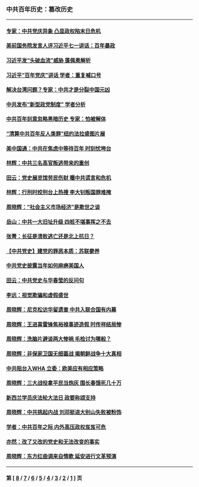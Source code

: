 ### 中共百年历史：篡改历史
---
#### [专家：中共党庆异象 凸显政权陷末日危机](../../pages/nf1176115/n13067084.md?07290430) 
#### [美前国务院发言人评习近平七一讲话：百年暴政](../../pages/nf1176115/n13066986.md?07290430) 
#### [习近平发“头破血流”威胁 蓬佩奥解析](../../pages/nf1176115/n13063604.md?07290430) 
#### [习近平“百年党庆”讲话 学者：重复喊口号](../../pages/nf1176115/n13061411.md?07290430) 
#### [解决台湾问题？专家：中共才是分裂中国元凶](../../pages/nf1176115/n13060811.md?07290430) 
#### [中共发布“新型政党制度” 学者分析](../../pages/nf1176115/n13056354.md?07290430) 
#### [中共百年刻意忽略黑暗历史 专家：怕被解体](../../pages/nf1176115/n13056056.md?07290430) 
#### [“清算中共百年反人类罪”纽约法拉盛图片展](../../pages/nf1176115/n13052220.md?07290430) 
#### [美中国通：中共在焦虑中等待百年 时刻忧垮台](../../pages/nf1176115/n13048820.md?07290430) 
#### [林辉：中共三名高官叛逃带来的重创](../../pages/nf1176115/n13035206.md?07290430) 
#### [田云：党史展览馆劳民伤财 曝中共谎言和危机](../../pages/nf1176115/n13033900.md?07290430) 
#### [林辉：行刑时绞刑台上热搜 李大钊叛国罪难掩](../../pages/nf1176115/n13031965.md?07290430) 
#### [周晓辉：“社会主义市场经济”是欺世之谈](../../pages/nf1176115/n13024090.md?07290430) 
#### [岳山：中共一大旧址升级 四桩不堪事挥之不去](../../pages/nf1176115/n13021697.md?07290430) 
#### [张菁：长征是溃败逃亡还是北上抗日？](../../pages/nf1176115/n13020585.md?07290430) 
#### [【中共党史】建党的罪恶本质：苏联豢养](../../pages/nf1176115/n13011888.md?07290430) 
#### [中共党史披露当年如何麻痹美国人](../../pages/nf1176115/n12966400.md?07290430) 
#### [田云：中共党史与华春莹的反问句](../../pages/nf1176115/n12765178.md?07290430) 
#### [李远：视觉欺骗和虚假盛世](../../pages/nf1176115/n12993376.md?07290430) 
#### [周晓辉：尼克松访华留遗害 中共入联合国有内幕](../../pages/nf1176115/n12991422.md?07290430) 
#### [周晓辉：王进喜雷锋焦裕禄事迹造假 时传祥结局惨](../../pages/nf1176115/n12985497.md?07290430) 
#### [周晓辉：洗脑片避谈两大惨祸 毛检讨为哪般？](../../pages/nf1176115/n12971285.md?07290430) 
#### [周晓辉：非保家卫国无细菌战 揭朝鲜战争十大真相](../../pages/nf1176115/n12954161.md?07290430) 
#### [中共阻台入WHA 立委：欧美应有相应策略](../../pages/nf1176115/n12939343.md?07290430) 
#### [周晓辉：三大战役拿平民当炮灰 围长春饿死几十万](../../pages/nf1176115/n12934921.md?07290430) 
#### [新西兰学员庆法轮大法日 政要称颂支持](../../pages/nf1176115/n12932715.md?07290430) 
#### [周晓辉：中共挑起内战 刘邓挺进大别山失败被粉饰](../../pages/nf1176115/n12929004.md?07290430) 
#### [学者：中共百年之际 内外高压政权岌岌可危](../../pages/nf1176115/n12925426.md?07290430) 
#### [亦然：改了又改的党史和无法改变的事实](../../pages/nf1176115/n12919443.md?07290430) 
#### [周晓辉：东方红曲调来自情歌 延安进行文革预演](../../pages/nf1176115/n12914429.md?07290430) 

---
#### 第 [ [8](./8.md?07290430) / [7](./7.md?07290430) / [6](./6.md?07290430) / [5](./5.md?07290430) / [4](./4.md?07290430) / [3](./3.md?07290430) / [2](./2.md?07290430) / [1](./1.md?07290430) ] 页
